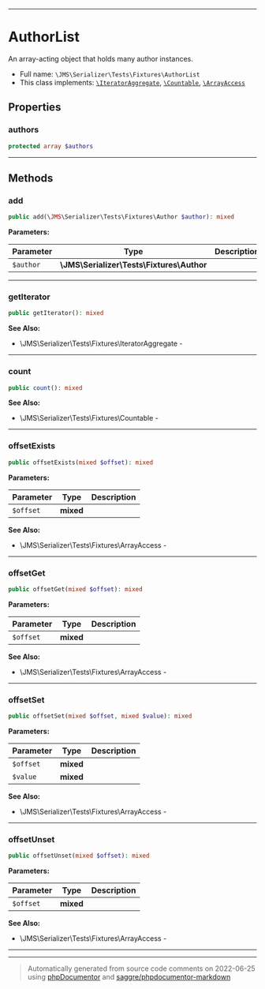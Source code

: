 ***

# AuthorList

An array-acting object that holds many author instances.



* Full name: `\JMS\Serializer\Tests\Fixtures\AuthorList`
* This class implements:
[`\IteratorAggregate`](../../../../IteratorAggregate.md), [`\Countable`](../../../../Countable.md), [`\ArrayAccess`](../../../../ArrayAccess.md)



## Properties


### authors



```php
protected array $authors
```






***

## Methods


### add



```php
public add(\JMS\Serializer\Tests\Fixtures\Author $author): mixed
```








**Parameters:**

| Parameter | Type | Description |
|-----------|------|-------------|
| `$author` | **\JMS\Serializer\Tests\Fixtures\Author** |  |




***

### getIterator



```php
public getIterator(): mixed
```










**See Also:**

* \JMS\Serializer\Tests\Fixtures\IteratorAggregate - 

***

### count



```php
public count(): mixed
```










**See Also:**

* \JMS\Serializer\Tests\Fixtures\Countable - 

***

### offsetExists



```php
public offsetExists(mixed $offset): mixed
```








**Parameters:**

| Parameter | Type | Description |
|-----------|------|-------------|
| `$offset` | **mixed** |  |



**See Also:**

* \JMS\Serializer\Tests\Fixtures\ArrayAccess - 

***

### offsetGet



```php
public offsetGet(mixed $offset): mixed
```








**Parameters:**

| Parameter | Type | Description |
|-----------|------|-------------|
| `$offset` | **mixed** |  |



**See Also:**

* \JMS\Serializer\Tests\Fixtures\ArrayAccess - 

***

### offsetSet



```php
public offsetSet(mixed $offset, mixed $value): mixed
```








**Parameters:**

| Parameter | Type | Description |
|-----------|------|-------------|
| `$offset` | **mixed** |  |
| `$value` | **mixed** |  |



**See Also:**

* \JMS\Serializer\Tests\Fixtures\ArrayAccess - 

***

### offsetUnset



```php
public offsetUnset(mixed $offset): mixed
```








**Parameters:**

| Parameter | Type | Description |
|-----------|------|-------------|
| `$offset` | **mixed** |  |



**See Also:**

* \JMS\Serializer\Tests\Fixtures\ArrayAccess - 

***


***
> Automatically generated from source code comments on 2022-06-25 using [phpDocumentor](http://www.phpdoc.org/) and [saggre/phpdocumentor-markdown](https://github.com/Saggre/phpDocumentor-markdown)
